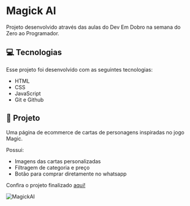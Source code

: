# Magick AI

Projeto desenvolvido através das aulas do Dev Em Dobro na semana do Zero ao Programador.


## 💻 Tecnologias

Esse projeto foi desenvolvido com as seguintes tecnologias:

- HTML
- CSS
- JavaScript
- Git e Github

  
## 📖 Projeto

Uma página de ecommerce de cartas de personagens inspiradas no jogo Magic.


Possui:

- Imagens das cartas personalizadas
- Filtragem de categoria e preço
- Botão para comprar diretamente no whatsapp

Confira o projeto finalizado [aqui!](https://MariaEduarda907.github.io/projeto-magickai)

![MagickAI](https://github.com/user-attachments/assets/e631271e-068c-4bfa-8be1-d7bfbea9a1d0)


